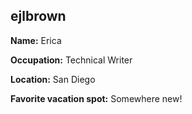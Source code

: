 ## ejlbrown

**Name:** Erica

**Occupation:** Technical Writer

**Location:** San Diego

**Favorite vacation spot:** Somewhere new!
